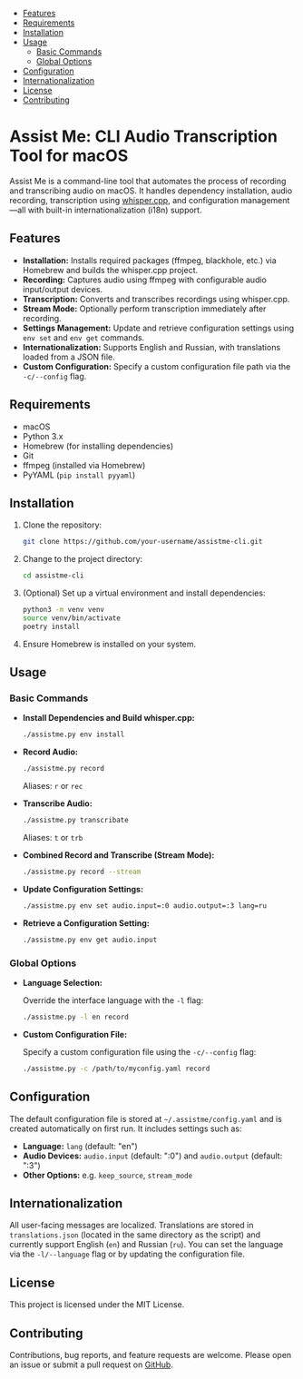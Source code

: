 - [Features](#features)
- [Requirements](#requirements)
- [Installation](#installation)
- [Usage](#usage)
   * [Basic Commands](#basic-commands)
   * [Global Options](#global-options)
- [Configuration](#configuration)
- [Internationalization](#internationalization)
- [License](#license)
- [Contributing](#contributing)

# Assist Me: CLI Audio Transcription Tool for macOS

Assist Me is a command-line tool that automates the process of recording and transcribing audio on macOS. It handles dependency installation, audio recording, transcription using [whisper.cpp](https://github.com/ggerganov/whisper.cpp), and configuration management—all with built-in internationalization (i18n) support.

## Features

- **Installation:** Installs required packages (ffmpeg, blackhole, etc.) via Homebrew and builds the whisper.cpp project.
- **Recording:** Captures audio using ffmpeg with configurable audio input/output devices.
- **Transcription:** Converts and transcribes recordings using whisper.cpp.
- **Stream Mode:** Optionally perform transcription immediately after recording.
- **Settings Management:** Update and retrieve configuration settings using `env set` and `env get` commands.
- **Internationalization:** Supports English and Russian, with translations loaded from a JSON file.
- **Custom Configuration:** Specify a custom configuration file path via the `-c/--config` flag.

## Requirements

- macOS
- Python 3.x
- Homebrew (for installing dependencies)
- Git
- ffmpeg (installed via Homebrew)
- PyYAML (`pip install pyyaml`)

## Installation

1. Clone the repository:

   ```bash
   git clone https://github.com/your-username/assistme-cli.git
   ```

2. Change to the project directory:

   ```bash
   cd assistme-cli
   ```

3. (Optional) Set up a virtual environment and install dependencies:

   ```bash
   python3 -m venv venv
   source venv/bin/activate
   poetry install
   ```

4. Ensure Homebrew is installed on your system.

## Usage

### Basic Commands

- **Install Dependencies and Build whisper.cpp:**

  ```bash
  ./assistme.py env install
  ```

- **Record Audio:**

  ```bash
  ./assistme.py record
  ```
  
  Aliases: `r` or `rec`

- **Transcribe Audio:**

  ```bash
  ./assistme.py transcribate
  ```
  
  Aliases: `t` or `trb`

- **Combined Record and Transcribe (Stream Mode):**

  ```bash
  ./assistme.py record --stream
  ```

- **Update Configuration Settings:**

  ```bash
  ./assistme.py env set audio.input=:0 audio.output=:3 lang=ru
  ```

- **Retrieve a Configuration Setting:**

  ```bash
  ./assistme.py env get audio.input
  ```

### Global Options

- **Language Selection:**

  Override the interface language with the `-l` flag:

  ```bash
  ./assistme.py -l en record
  ```

- **Custom Configuration File:**

  Specify a custom configuration file using the `-c/--config` flag:

  ```bash
  ./assistme.py -c /path/to/myconfig.yaml record
  ```

## Configuration

The default configuration file is stored at `~/.assistme/config.yaml` and is created automatically on first run. It includes settings such as:

- **Language:** `lang` (default: "en")
- **Audio Devices:** `audio.input` (default: ":0") and `audio.output` (default: ":3")
- **Other Options:** e.g. `keep_source`, `stream_mode`

## Internationalization

All user-facing messages are localized. Translations are stored in `translations.json` (located in the same directory as the script) and currently support English (`en`) and Russian (`ru`). You can set the language via the `-l/--language` flag or by updating the configuration file.

## License

This project is licensed under the MIT License.

## Contributing

Contributions, bug reports, and feature requests are welcome. Please open an issue or submit a pull request on [GitHub](https://github.com/your-username/assistme-cli).